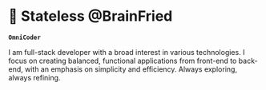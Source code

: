 # 🤯 Stateless @BrainFried

**`OmniCoder`**

I am full-stack developer with a broad interest in various technologies. I focus on creating balanced, functional applications from front-end to back-end, with an emphasis on simplicity and efficiency. Always exploring, always refining.